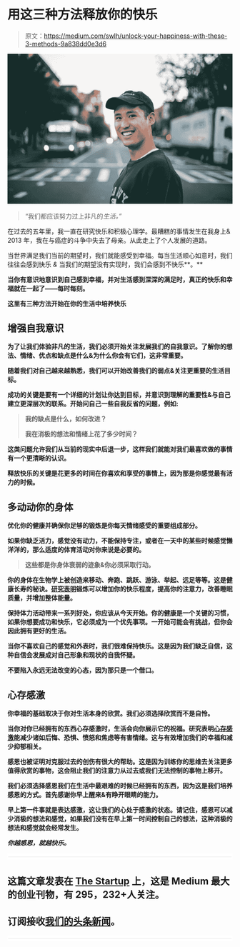 # 用这三种方法释放你的快乐

> 原文：<https://medium.com/swlh/unlock-your-happiness-with-these-3-methods-9a838dd0e3d6>

![](img/b7264843cd3814805ea2f87368344a47.png)

> “我们都应该努力过上非凡的*生活。”*

在过去的五年里，我一直在研究快乐和积极心理学。最糟糕的事情发生在我身上& 2013 年，我在与癌症的斗争中失去了母亲。从此走上了个人发展的道路。

当世界满足我们当前的期望时，我们就能感受到幸福。每当生活顺心如意时，我们往往会感到快乐 *&* 当我们的期望没有实现时，我们会感到不快乐**。**

**当你有意识地意识到自己感到幸福，并对生活感到深深的满足时，真正的快乐和幸福就在一起了——每时每刻。**

**这里有三种方法开始在你的生活中培养快乐**

## ****增强自我意识****

**为了让我们体验非凡的生活，我们必须开始关注发展我们的自我意识。了解你的想法、情绪、优点和缺点是什么&为什么你会有它们，这非常重要。**

**随着我们对自己越来越熟悉，我们可以开始改善我们的弱点&关注更重要的生活目标。**

**成功的关键是要有一个详细的计划让你达到目标，并意识到理解的重要性&与自己建立更深层次的联系。开始问自己一些自我反省的问题，例如:**

> **我的缺点是什么，如何改进？**
> 
> **我在消极的想法和情绪上花了多少时间？**

**这类问题允许我们从当前的现实中后退一步，这样我们就能对我们最喜欢做的事情有一个更清晰的认识。**

**释放快乐的关键是花更多的时间在你喜欢和享受的事情上，因为那是你感觉最有活力的时候。**

## ****多动动你的身体****

**优化你的健康并确保你足够的锻炼是你每天情绪感受的重要组成部分。**

**如果你缺乏活力，感觉没有动力，不能保持专注，或者在一天中的某些时候感觉懒洋洋的，那么适度的体育活动对你来说是必要的。**

> **这些都是你身体衰弱的迹象&你必须采取行动。**

**你的身体在生物学上被创造来移动、奔跑、跳跃、游泳、举起、远足等等。这是健康长寿的秘诀。[研究表明](https://draxe.com/benefits-of-exercise/)锻炼可以增加你的快乐程度，提高你的注意力，改善睡眠质量，并增加整体能量。**

**保持体力活动带来一系列好处，你应该从今天开始。你的健康是一个关键的习惯，如果你想要成功和快乐，它必须成为一个优先事项。一开始可能会有挑战，但你会因此拥有更好的生活。**

**当你不喜欢自己的感觉和外表时，我们很难保持快乐。这是因为我们缺乏自信，这种自信会发展成对自己形象和现状的自我怀疑。**

**不要陷入永远无法改变的心态，因为那只是一个借口。**

## ****心存感激****

**你幸福的基础取决于你对生活本身的欣赏。我们必须选择欣赏而不是自怜。**

**当你对你已经拥有的东西心存感激时，生活会向你展示它的祝福。研究表明[心存感激](https://www.psychologytoday.com/blog/what-mentally-strong-people-dont-do/201504/7-scientifically-proven-benefits-gratitude)能减少诸如后悔、恐惧、愤怒和焦虑等有害情绪。这与有效增加我们的幸福和减少抑郁相关。**

**感恩也被证明对克服过去的创伤有很大的帮助。这是因为训练你的思维去关注更多值得欣赏的事物，这会阻止我们的注意力从过去或我们无法控制的事物上移开。**

**我们必须选择感恩我们在生活中最艰难的时候已经拥有的东西，因为这是我们培养感恩的方式。首先感谢你早上醒来&有睁开眼睛的能力。**

**早上第一件事就是表达感激，这让我们的心处于感激的状态。请记住，感恩可以减少消极的想法和感觉，如果我们没有在早上第一时间控制自己的想法，这种消极的想法和感觉就会经常发生。**

***你越感恩，就越快乐。***

**![](img/731acf26f5d44fdc58d99a6388fe935d.png)**

## **这篇文章发表在 [The Startup](https://medium.com/swlh) 上，这是 Medium 最大的创业刊物，有 295，232+人关注。**

## **订阅接收[我们的头条新闻](http://growthsupply.com/the-startup-newsletter/)。**

**![](img/731acf26f5d44fdc58d99a6388fe935d.png)**